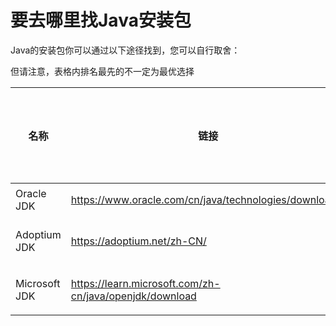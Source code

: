 # 要去哪里找Java安装包

Java的安装包你可以通过以下途径找到，您可以自行取舍：

但请注意，表格内排名最先的不一定为最优选择

|名称|链接|下载速度|需要登录/注册|
|---|---|---|---|
|Oracle JDK|<https://www.oracle.com/cn/java/technologies/downloads/>|适中|需要|
|Adoptium JDK|<https://adoptium.net/zh-CN/>|慢|不需要|
|Microsoft JDK|<https://learn.microsoft.com/zh-cn/java/openjdk/download>|适中|不需要|
